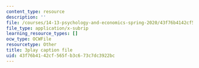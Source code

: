 ```yaml
---
content_type: resource
description: ''
file: /courses/14-13-psychology-and-economics-spring-2020/43f76b4142cf565fb3c673c7dc3922bc_iNqssktTto.vtt
file_type: application/x-subrip
learning_resource_types: []
ocw_type: OCWFile
resourcetype: Other
title: 3play caption file
uid: 43f76b41-42cf-565f-b3c6-73c7dc3922bc
---
```

